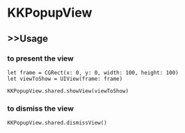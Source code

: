 # KKPopupView


## >>Usage

### to present the view
```
let frame = CGRect(x: 0, y: 0, width: 100, height: 100)
let viewToShow = UIView(frame: frame)

KKPopupView.shared.showView(viewToShow)
```

### to dismiss the view
```
KKPopupView.shared.dismissView()
```
